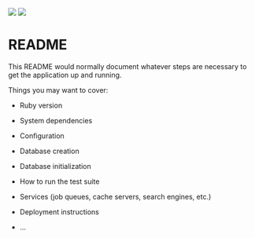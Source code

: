 <a href="https://codeclimate.com/github/amina78/mon-projet/maintainability"><img src="https://api.codeclimate.com/v1/badges/eacb0ee605260340c2ac/maintainability" /></a>
<a href="https://codeclimate.com/github/amina78/mon-projet/test_coverage"><img src="https://api.codeclimate.com/v1/badges/eacb0ee605260340c2ac/test_coverage" /></a>
# README

This README would normally document whatever steps are necessary to get the
application up and running.

Things you may want to cover:

* Ruby version

* System dependencies

* Configuration

* Database creation

* Database initialization

* How to run the test suite

* Services (job queues, cache servers, search engines, etc.)

* Deployment instructions

* ...
